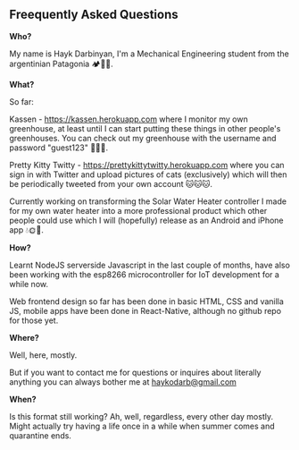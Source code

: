 
Freequently Asked Questions
---------------------------

**Who?** 

My name is Hayk Darbinyan, I'm a Mechanical Engineering student from the argentinian Patagonia 🏕🗻🌲.


**What?**

So far:

Kassen - https://kassen.herokuapp.com where I monitor my own greenhouse, at least until I can start putting these things in other people's greenhouses. You can check out my greenhouse with the username and password "guest123" 🌷🌼🌺.

Pretty Kitty Twitty - https://prettykittytwitty.herokuapp.com where you can sign in with Twitter and upload pictures of cats (exclusively) which will then be periodically tweeted from your own account 🐱🐱🐱. 

Currently working on transforming the Solar Water Heater controller I made for my own water heater into a more professional product which other people could use which I will (hopefully) release as an Android and iPhone app 💧🌞🌈.


**How?**

Learnt NodeJS serverside Javascript in the last couple of months, have also been working with the esp8266 microcontroller for IoT development for a while now.

Web frontend design so far has been done in basic HTML, CSS and vanilla JS, mobile apps have been done in React-Native, although no github repo for those yet.


**Where?**

Well, here, mostly.

But if you want to contact me for questions or inquires about literally anything you can always bother me at haykodarb@gmail.com

**When?**

Is this format still working? Ah, well, regardless, every other day mostly. 
Might actually try having a life once in a while when summer comes and quarantine ends.

